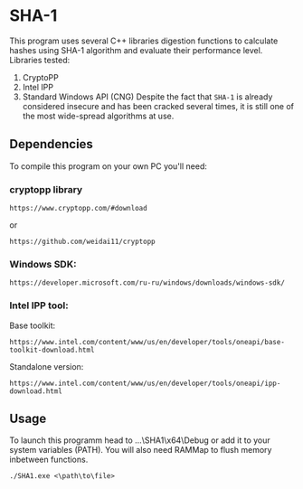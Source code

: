 # SHA-1

This program uses several C++ libraries digestion functions to calculate hashes using SHA-1 algorithm and evaluate their performance level.
Libraries tested:
1. CryptoPP
2. Intel IPP
3. Standard Windows API (CNG)
Despite the fact that `SHA-1` is already considered insecure and has been cracked several times, it is still one of the most wide-spread algorithms at use.

## Dependencies

To compile this program on your own PC you'll need:

### cryptopp library
```
https://www.cryptopp.com/#download
```
or
```
https://github.com/weidai11/cryptopp
```
### Windows SDK:
```
https://developer.microsoft.com/ru-ru/windows/downloads/windows-sdk/
```
### Intel IPP tool:
Base toolkit:
```
https://www.intel.com/content/www/us/en/developer/tools/oneapi/base-toolkit-download.html
```
Standalone version:
```
https://www.intel.com/content/www/us/en/developer/tools/oneapi/ipp-download.html
```

## Usage

To launch this programm head to ...\SHA1\x64\Debug or add it to your system variables (PATH). You will also need RAMMap to flush memory inbetween functions.
```
./SHA1.exe <\path\to\file>
```
